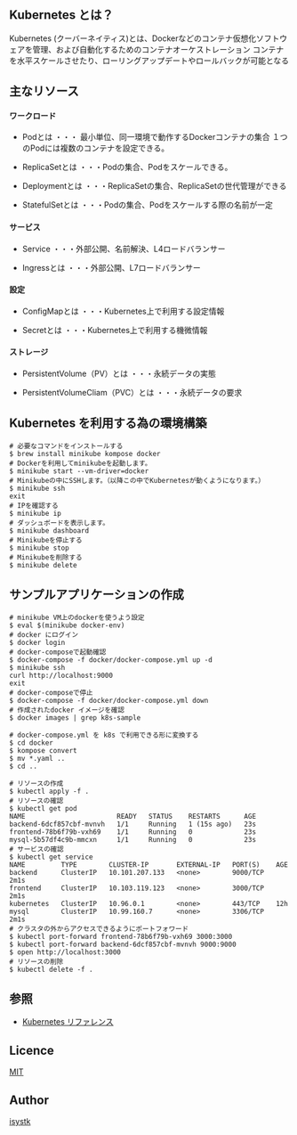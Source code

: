 
## Kubernetes とは？
Kubernetes (クーバーネイティス)とは、Dockerなどのコンテナ仮想化ソフトウェアを管理、および自動化するためのコンテナオーケストレーション
コンテナを水平スケールさせたり、ローリングアップデートやロールバックが可能となる

## 主なリソース

#### ワークロード
- Podとは
・・・ 最小単位、同一環境で動作するDockerコンテナの集合
１つのPodには複数のコンテナを設定できる。

- ReplicaSetとは
・・・Podの集合、Podをスケールできる。

- Deploymentとは
・・・ReplicaSetの集合、ReplicaSetの世代管理ができる

- StatefulSetとは
  ・・・Podの集合、Podをスケールする際の名前が一定

#### サービス
- Service
・・・外部公開、名前解決、L4ロードバランサー

- Ingressとは
  ・・・外部公開、L7ロードバランサー

#### 設定
- ConfigMapとは
・・・Kubernetes上で利用する設定情報

- Secretとは
・・・Kubernetes上で利用する機微情報

#### ストレージ
- PersistentVolume（PV）とは
  ・・・永続データの実態

- PersistentVolumeCliam（PVC）とは
・・・永続データの要求




## Kubernetes を利用する為の環境構築
```
# 必要なコマンドをインストールする
$ brew install minikube kompose docker
# Dockerを利用してminikubeを起動します。
$ minikube start --vm-driver=docker
# Minikubeの中にSSHします。（以降この中でKubernetesが動くようになります。）
$ minikube ssh
exit
# IPを確認する
$ minikube ip
# ダッシュボードを表示します。
$ minikube dashboard
# Minikubeを停止する
$ minikube stop
# Minikubeを削除する
$ minikube delete
```


## サンプルアプリケーションの作成

```shell
# minikube VM上のdockerを使うよう設定
$ eval $(minikube docker-env)
# docker にログイン
$ docker login
# docker-composeで起動確認
$ docker-compose -f docker/docker-compose.yml up -d
$ minikube ssh
curl http://localhost:9000
exit
# docker-composeで停止
$ docker-compose -f docker/docker-compose.yml down
# 作成されたdocker イメージを確認
$ docker images | grep k8s-sample

# docker-compose.yml を k8s で利用できる形に変換する
$ cd docker
$ kompose convert
$ mv *.yaml ..
$ cd ..

# リソースの作成
$ kubectl apply -f .
# リソースの確認
$ kubectl get pod
NAME                       READY   STATUS    RESTARTS      AGE
backend-6dcf857cbf-mvnvh   1/1     Running   1 (15s ago)   23s
frontend-78b6f79b-vxh69    1/1     Running   0             23s
mysql-5b57df4c9b-mmcxn     1/1     Running   0             23s
# サービスの確認
$ kubectl get service
NAME         TYPE        CLUSTER-IP       EXTERNAL-IP   PORT(S)    AGE
backend      ClusterIP   10.101.207.133   <none>        9000/TCP   2m1s
frontend     ClusterIP   10.103.119.123   <none>        3000/TCP   2m1s
kubernetes   ClusterIP   10.96.0.1        <none>        443/TCP    12h
mysql        ClusterIP   10.99.160.7      <none>        3306/TCP   2m1s
# クラスタの外からアクセスできるようにポートフォワード
$ kubectl port-forward frontend-78b6f79b-vxh69 3000:3000
$ kubectl port-forward backend-6dcf857cbf-mvnvh 9000:9000
$ open http://localhost:3000
# リソースの削除
$ kubectl delete -f .

```


## 参照

- [Kubernetes リファレンス](https://kubernetes.io/ja/docs/reference/)

## Licence

[MIT](https://github.com/isystk/kubernetes-sample/LICENCE)

## Author

[isystk](https://github.com/isystk)

